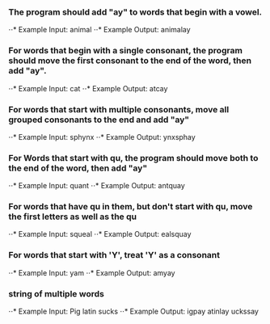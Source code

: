 ### The program should add "ay" to words that begin with a vowel.
⋅⋅* Example Input: animal
⋅⋅* Example Output: animalay
### For words that begin with a single consonant, the program should move the first consonant to the end of the word, then add "ay".
⋅⋅* Example Input: cat
⋅⋅* Example Output: atcay
### For words that start with multiple consonants, move all grouped consonants to the end and add "ay"
⋅⋅* Example Input: sphynx
⋅⋅* Example Output: ynxsphay
### For Words that start with qu, the program should move both to the end of the word, then add "ay"
⋅⋅* Example Input: quant
⋅⋅* Example Output: antquay
### For words that have qu in them, but don't start with qu, move the first letters as well as the qu
⋅⋅* Example Input: squeal
⋅⋅* Example Output: ealsquay
### For words that start with 'Y', treat 'Y' as a consonant
⋅⋅* Example Input: yam
⋅⋅* Example Output: amyay
### string of multiple words
⋅⋅* Example Input: Pig latin sucks
⋅⋅* Example Output: igpay atinlay uckssay
